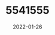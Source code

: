---
title: 5541555
date: 2022-01-26
draft: false
name: 甘城なつき
img_url: https://ae05.alicdn.com/kf/H46c7071cd22448b798052309ee82bd8aQ.png
original_fn: DSCF0454.jpg
tags:
- 甘城なつき

---